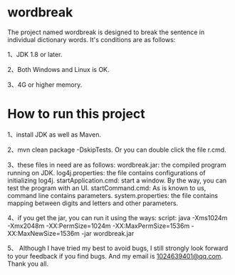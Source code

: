 # wordbreak

The project named wordbreak is designed to break the sentence in individual dictionary words. It's conditions are as follows: 

1、JDK 1.8 or later.

2、Both Windows and Linux is OK.

3、4G or higher memory.

# How to run this project

1、install JDK as well as Maven.

2、mvn clean package -DskipTests.
Or you can double click the file r.cmd.

3、these files in need are as follows:
    wordbreak.jar: the compiled program running on JDK.
    log4j.properties: the file contains configurations of initializing log4j.
    startApplication.cmd: start a window. By the way, you can test the program with an UI.
    startCommand.cmd: As is known to us, command line contains parameters.
    system.properties: the file contains mapping between digits and letters and other parameters.

4、if you get the jar, you can run it using the ways:
    script: java -Xms1024m -Xmx2048m -XX:PermSize=1024m -XX:MaxPermSize=1536m -XX:MaxNewSize=1536m -jar wordbreak.jar
            
5、
Although I have tried my best to avoid bugs, I still strongly look forward to your feedback if you find bugs.
And my email is 1024639401@qq.com. Thank you all.




